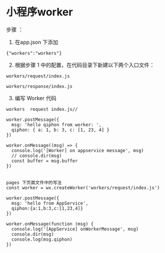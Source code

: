
# 小程序worker 

步骤 ：
1. 在app.json 下添加

```
{"workers":"workers"}

```
2. 根据步骤 1 中的配置，在代码目录下新建以下两个入口文件：

```
workers/request/index.js

workers/response/index.js

```

3. 编写 Worker 代码

```
workers  request index.js//

worker.postMessage({
  msg: 'hello qiphon from worker: ',
  qiphon: { a: 1, b: 3, c: [1, 23, 4] }
})

worker.onMessage((msg) => {
  console.log('[Worker] on appservice message', msg)
  // console.dir(msg)
  const buffer = msg.buffer
})


pages 下页面文件中的写法
const worker = wx.createWorker('workers/request/index.js')

worker.postMessage({
  msg: 'hello from AppService',
  qiphon:{a:1,b:3,c:[1,23,4]}
})

worker.onMessage(function (msg) {
  console.log('[AppService] onWorkerMessage', msg)
  console.dir(msg)
  console.log(msg.qiphon)
})

```
